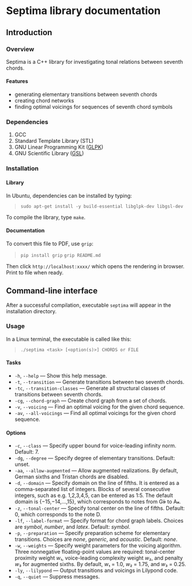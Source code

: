 # Septima library documentation

## Introduction

### Overview
Septima is a C++ library for investigating tonal relations between seventh chords.

#### Features
* generating elementary transitions between seventh chords
* creating chord networks
* finding optimal voicings for sequences of seventh chord symbols

### Dependencies
1. GCC
2. Standard Template Library (STL)
2. GNU Linear Programming Kit ([GLPK](https://www.gnu.org/software/glpk/))
3. GNU Scientific Library ([GSL](https://www.gnu.org/software/gsl/))

### Installation

#### Library

In Ubuntu, dependencies can be installed by typing:

> `sudo apt-get install -y build-essential libglpk-dev libgsl-dev`

To compile the library, type `make`.

#### Documentation

To convert this file to PDF, use `grip`:

> `pip install grip`
> `grip README.md`

Then click `http://localhost:xxxx/` which opens the rendering in browser. Print to file when ready.

## Command-line interface

After a successful compilation, executable `septima` will appear in the installation directory.

### Usage

In a Linux terminal, the executable is called like this:

> `./septima <task> [<option(s)>] CHORDS or FILE`

#### Tasks
- `-h`, `--help` &mdash; Show this help message.
- `-t`, `--transition` &mdash; Generate transitions between two seventh chords.
- `-tc`, `--transition-classes` &mdash; Generate all structural classes of transitions between seventh chords.
- `-cg`, `--chord-graph` &mdash; Create chord graph from a set of chords.
- `-v`, `--voicing` &mdash; Find an optimal voicing for the given chord sequence.
- `-av`, `--all-voicings` &mdash; Find all optimal voicings for the given chord sequence.

#### Options
- `-c`, `--class` &mdash; Specify upper bound for voice-leading infinity norm. Default: 7.
- `-dg`, `--degree` &mdash; Specify degree of elementary transitions. Default: unset.
- `-aa`, `--allow-augmented` &mdash; Allow augmented realizations. By default, German sixths and Tristan chords are disabled.
- `-d`, `--domain` &mdash; Specify domain on the line of fifths. It is entered as a comma-separated list of integers. Blocks of several consecutive integers, such as e.g. 1,2,3,4,5, can be entered as 1:5. The default domain is {−15,−14,…,15}, which corresponds to notes from G&#119083; to A&#119082;.
- `-z`, `--tonal-center` &mdash; Specify tonal center on the line of fifths. Default: 0, which corresponds to the note D.
- `-lf`, `--label-format` &mdash; Specify format for chord graph labels. Choices are *symbol*, *number*, and *latex*. Default: *symbol*.
- `-p`, `--preparation` &mdash; Specify preparation scheme for elementary transitions. Choices are *none*, *generic*, and *acoustic*. Default: *none*.
- `-w`, `--weights` &mdash; Specify weight parameters for the voicing algorithm. Three nonnegative floating-point values are required: tonal-center proximity weight *w*&#8321;, voice-leading complexity weight *w*&#8322;, and penalty *w*&#8323; for augmented sixths. By default, *w*&#8321; = 1.0, *w*&#8322; = 1.75, and *w*&#8323; = 0.25.
- `-ly`, `--lilypond` &mdash; Output transitions and voicings in Lilypond code.
- `-q`, `--quiet` &mdash; Suppress messages.
